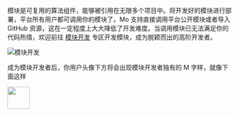 模块是可复用的算法组件，能够被引用在无限多个项目中。将开发好的模块进行部署，平台所有用户都可调用你的模块了。Mo 支持直接调用平台公开模块或者导入 GitHub 资源，这在一定程度上大大降低了开发难度。当调用模块已无法满足你的代码热情，欢迎前往 [模块开发](http://www.momodel.cn:8899/modules) 专区开发模块，成为脱颖而出的高阶开发者。

![模块开发](https://ws3.sinaimg.cn/large/006tKfTcly1g0iqrn4baij31jq0u046z.jpg)

成为模块开发者后，你用户头像下方将会出现模块开发者独有的 M 字样，就像下面这样

<img src='https://ws2.sinaimg.cn/large/006tNc79gy1g2358b3v47j302u028wef.jpg' width=50>



